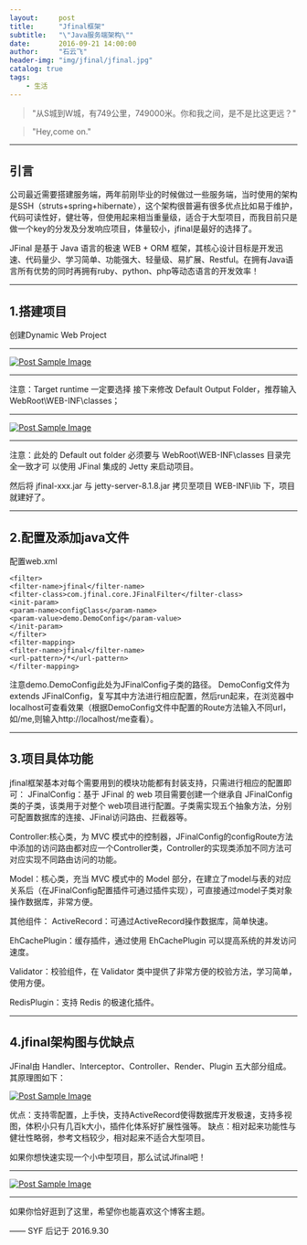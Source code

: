 ```yaml
---
layout:     post
title:      "Jfinal框架"
subtitle:   "\"Java服务端架构\""
date:       2016-09-21 14:00:00
author:     "石云飞"
header-img: "img/jfinal/jfinal.jpg"
catalog: true
tags:
    - 生活
---
```



> "从S城到W城，有749公里，749000米。你和我之间，是不是比这更远？"

>"Hey,come on."

---

## 引言
公司最近需要搭建服务端，两年前刚毕业的时候做过一些服务端，当时使用的架构是SSH（struts+spring+hibernate），这个架构很普遍有很多优点比如易于维护，代码可读性好，健壮等，但使用起来相当重量级，适合于大型项目，而我目前只是做一个key的分发及分发响应项目，体量较小，jfinal是最好的选择了。

JFinal 是基于 Java 语言的极速 WEB + ORM 框架，其核心设计目标是开发迅速、代码量少、学习简单、功能强大、轻量级、易扩展、Restful。在拥有Java语言所有优势的同时再拥有ruby、python、php等动态语言的开发效率！


---

## 1.搭建项目
创建Dynamic Web Project

---

<a href="#">
    <img src="{{ site.baseurl }}/img/jfinal/jfinal1.jpg" alt="Post Sample Image">
</a>

---

注意：Target runtime 一定要选择<None>
接下来修改 Default Output Folder，推荐输入 WebRoot\WEB-INF\classes；

---

<a href="#">
    <img src="{{ site.baseurl }}/img/jfinal/jfinal2.jpg" alt="Post Sample Image">
</a>

---

注意：此处的 Default out folder 必须要与 WebRoot\WEB-INF\classes 目录完全一致才可
以使用 JFinal 集成的 Jetty 来启动项目。

然后将 jfinal-xxx.jar 与 jetty-server-8.1.8.jar 拷贝至项目 WEB-INF\lib 下，项目就建好了。



		
---

## 2.配置及添加java文件
配置web.xml

	<filter>
	<filter-name>jfinal</filter-name>
	<filter-class>com.jfinal.core.JFinalFilter</filter-class>
	<init-param>
	<param-name>configClass</param-name>
	<param-value>demo.DemoConfig</param-value>
	</init-param>
	</filter>
	<filter-mapping>
	<filter-name>jfinal</filter-name>
	<url-pattern>/*</url-pattern>
	</filter-mapping>

注意<param-value>demo.DemoConfig</param-value>此处为JFinalConfig子类的路径。
DemoConfig文件为extends JFinalConfig，复写其中方法进行相应配置，然后run起来，在浏览器中localhost可查看效果（根据DemoConfig文件中配置的Route方法输入不同url，如/me,则输入http://localhost/me查看）。


---

## 3.项目具体功能

jfinal框架基本对每个需要用到的模块功能都有封装支持，只需进行相应的配置即可：
JFinalConfig：基于 JFinal 的 web 项目需要创建一个继承自 JFinalConfig 类的子类，该类用于对整个 web项目进行配置。子类需实现五个抽象方法，分别可配置数据库的连接、JFinal访问路由、拦截器等。

Controller:核心类，为 MVC 模式中的控制器，JFinalConfig的configRoute方法中添加的访问路由都对应一个Controller类，Controller的实现类添加不同方法可对应实现不同路由访问的功能。

Model：核心类，充当 MVC 模式中的 Model 部分，在建立了model与表的对应关系后（在JFinalConfig配置插件可通过插件实现），可直接通过model子类对象操作数据库，非常方便。

其他组件：
ActiveRecord：可通过ActiveRecord操作数据库，简单快速。

EhCachePlugin：缓存插件，通过使用 EhCachePlugin 可以提高系统的并发访问速度。

Validator：校验组件，在 Validator 类中提供了非常方便的校验方法，学习简单，使用方便。

RedisPlugin：支持 Redis 的极速化插件。

---

## 4.jfinal架构图与优缺点
JFinal由 Handler、Interceptor、Controller、Render、Plugin 五大部分组成。其原理图如下：

<a href="#">
    <img src="{{ site.baseurl }}/img/jfinal/jfinal3.jpg" alt="Post Sample Image">
</a>

优点：支持零配置，上手快，支持ActiveRecord使得数据库开发极速，支持多视图，体积小只有几百k大小，插件化体系好扩展性强等。
缺点：相对起来功能性与健壮性略弱，参考文档较少，相对起来不适合大型项目。

如果你想快速实现一个小中型项目，那么试试Jfinal吧！





---
<a href="#">
    <img src="{{ site.baseurl }}/img/jfinal/jfinal_end.jpg" alt="Post Sample Image">
</a>

---

如果你恰好逛到了这里，希望你也能喜欢这个博客主题。

—— SYF 后记于 2016.9.30


